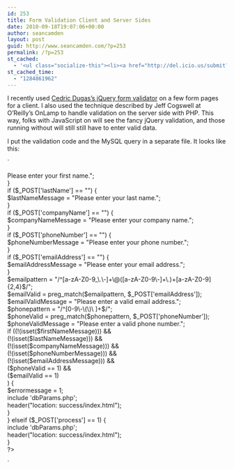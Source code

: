 ```yaml
---
id: 253
title: Form Validation Client and Server Sides
date: 2010-09-18T19:07:06+00:00
author: seancamden
layout: post
guid: http://www.seancamden.com/?p=253
permalink: /?p=253
st_cached:
  - '<ul class="socialize-this"><li><a href="http://del.icio.us/submit?url=http%3A%2F%2Fwww.seancamden.com%2F%3Fp%3D253&title=Form+Validation+Client+and+Server+Sides" target="_blank"><img src="http://www.seancamden.com/wp-content/plugins/socialize-this/widgets/alteredicons/del.png" width="48px" height="48px" alt="Delicious" title="Delicious" /></a></li><li><a href="http://www.facebook.com/sharer.php?u=http%3A%2F%2Fwww.seancamden.com%2F%3Fp%3D253&t=Form+Validation+Client+and+Server+Sides" target="_blank"><img src="http://www.seancamden.com/wp-content/plugins/socialize-this/widgets/alteredicons/facebook.png" width="48px" height="48px" alt="Facebook" title="Facebook" /></a></li><li><a href="http://digg.com/submit?phase=2&url=http%3A%2F%2Fwww.seancamden.com%2F%3Fp%3D253" target="_blank"><img src="http://www.seancamden.com/wp-content/plugins/socialize-this/widgets/alteredicons/digg.png" width="48px" height="48px" alt="Digg" title="Digg" /></a></li><li><a href="http://www.reddit.com/submit?url=http%3A%2F%2Fwww.seancamden.com%2F%3Fp%3D253&title=Form+Validation+Client+and+Server+Sides" target="_blank"><img src="http://www.seancamden.com/wp-content/plugins/socialize-this/widgets/alteredicons/reddit.png" width="48px" height="48px" alt="Reddit" title="Reddit" /></a></li><li><a href="http://www.stumbleupon.com/submit?url=http%3A%2F%2Fwww.seancamden.com%2F%3Fp%3D253&title=Form+Validation+Client+and+Server+Sides" target="_blank"><img src="http://www.seancamden.com/wp-content/plugins/socialize-this/widgets/alteredicons/stumble.png" width="48px" height="48px" alt="StumbleUpon" title="StumbleUpon" /></a></li><li><a href="http://twitter.com/home?status=Currently Reading http%3A%2F%2Fwww.seancamden.com%2F%3Fp%3D253"  target="_blank"><img src="http://www.seancamden.com/wp-content/plugins/socialize-this/widgets/alteredicons/twitter.png" width="48px" height="48px" alt="Twitter" title="Twitter" /></a></li></ul>'
st_cached_time:
  - "1284861962"
---
```

I recently used [Cedric Dugas&#8217;s jQuery form validator](http://www.position-absolute.com/articles/jquery-form-validator-because-form-validation-is-a-mess/) on a few form pages for a client. I also used the technique described by Jeff Cogswell at O&#8217;Reilly&#8217;s OnLamp to handle validation on the server side with PHP. This way, folks with JavaScript on will see the fancy jQuery validation, and those running without will still still have to enter valid data. 

I put the validation code and the MySQL query in a separate file. It looks like this:
  
`<br />
<?php
if (($_POST['process'] == 1) &#038;&#038; (isset($_POST['no_js']))) {
  if ($_POST['firstName'] == "") {
    $firstNameMessage = "<span class=\"smaller errortext\">Please enter your first name.</span>";<br />
  }<br />
  if ($_POST['lastName'] == "") {<br />
    $lastNameMessage = "<span class=\"smaller errortext\">Please enter your last name.</span>";<br />
  }<br />
  if ($_POST['companyName'] == "") {<br />
    $companyNameMessage = "<span class=\"smaller errortext\">Please enter your company name.</span>";<br />
  }<br />
  if ($_POST['phoneNumber'] == "") {<br />
    $phoneNumberMessage = "<span class=\"smaller errortext\">Please enter your phone number.</span>";<br />
  }<br />
  if ($_POST['emailAddress'] == "") {<br />
    $emailAddressMessage = "<span class=\"smaller errortext\">Please enter your email address.</span>";<br />
  }<br />
  $emailpattern = "/^[a-zA-Z0-9_\.\-]+\@([a-zA-Z0-9\-]+\.)+[a-zA-Z0-9]{2,4}$/";<br />
  $emailValid = preg_match($emailpattern, $_POST['emailAddress']);<br />
  $emailValidMessage = "<span class=\"smaller errortext\">Please enter a valid email address.</span>";<br />
  $phonepattern = "/^[0-9\-\(\)\ ]+$/";<br />
  $phoneValid = preg_match($phonepattern, $_POST['phoneNumber']);<br />
  $phoneValidMessage = "<span class=\"smaller errortext\">Please enter a valid phone number.</span>";<br />
  if ((!(isset($firstNameMessage))) &&<br />
      (!(isset($lastNameMessage))) &&<br />
      (!(isset($companyNameMessage))) &&<br />
      (!(isset($phoneNumberMessage))) &&<br />
      (!(isset($emailAddressMessage))) &&<br />
      ($phoneValid == 1) &&<br />
      ($emailValid == 1)<br />
     ) {<br />
    $errormessage = 1;<br />
    include 'dbParams.php';<br />
    header("location: success/index.html");<br />
  }<br />
} elseif ($_POST['process'] == 1) {<br />
    include 'dbParams.php';<br />
    header("location: success/index.html");<br />
}<br />
?><br />
`